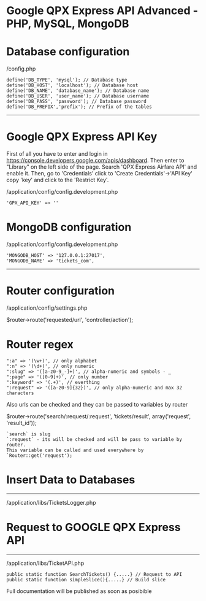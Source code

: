 # Google QPX Express API Advanced - PHP, MySQL, MongoDB

# Database configuration

/config.php

	define('DB_TYPE', 'mysql'); // Database type
	define('DB_HOST', 'localhost'); // Database host
	define('DB_NAME', 'database_name'); // Database name
	define('DB_USER', 'user_name'); // Database username
	define('DB_PASS', 'password'); // Database password
	define('DB_PREFIX','prefix'); // Prefix of the tables
---------------------------------

# Google QPX Express API Key

First of all you have to enter and login in https://console.developers.google.com/apis/dashboard. 
Then enter to "Library" on the left side of the page. Search 'QPX Express Airfare API' and enable it. Then, go to 'Credentials'
click to 'Create Credentials'->'API Key' copy 'key' and click to the 'Restrict Key'.

/application/config/config.development.php

	'GPX_API_KEY' => ''

# MongoDB configuration

/application/config/config.development.php

	'MONGODB_HOST' => '127.0.0.1:27017',
	'MONGODB_NAME' => 'tickets_com',

---------------------------------------------

# Router configuration

/application/config/settings.php

$router->route('requested/url', 'controller/action');

# Router regex

    ":a" => '(\w+)', // only alphabet 
    ":n" => '(\d+)', // only numeric
    ":slug" => '([a-z0-9_-]+)', // alpha-numeric and symbols - _
    ":page" => '([0-9]+)', // only number
    ":keyword" => '(.+)', // everthing
    ":request" => '([a-z0-9]{32})', // only alpha-numeric and max 32 characters

Also urls can be checked and they can be passed to variables by router

$router->route('search/:request/:request', 'tickets/result', array('request', 'result_id'));

    `search` is slug
    `:request` - its will be checked and will be pass to variable by router. 
    This variable can be called and used everywhere by `Router::get('request');
    

# Insert Data to Databases
---------------------------------------------
/application/libs/TicketsLogger.php


# Request to GOOGLE QPX Express API 
---------------------------------------------
/application/libs/TicketAPI.php

	public static function SearchTickets() {.....} // Request to API 
	public static function simpleSlice(){.....} // Build slice 

Full documentation will be published as soon as posibible

